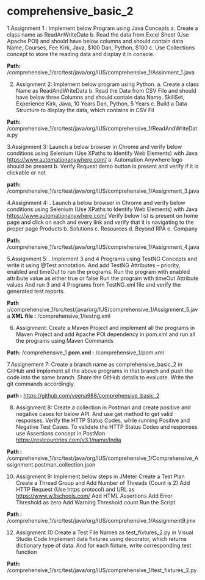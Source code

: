 # comprehensive_basic_2
1.Assignment 1 :
 Implement below Program using Java Concepts
    a. Create a class name as ReadAnWriteDate
    b. Read the data from Excel Sheet (Use Apache POI) and should have below columns and should contain data
    Name, Courses, Fee
    Kirk, Java, $100
    Dan, Python, $100
    c. Use Collections concept to store the reading data and display it in console.
    
  **Path:** /comprehensive_1/src/test/java/org/lUS/comprehensive_1/Assinment_1.java
  
2. Assignment 2:
  Implement below program using Python.
  a. Create a class Name as ReadAndWriteData
  b. Read the Data from CSV File and should have below three Columns and should contain data
  Name, SkillSet, Experience
  Kirk, Java, 10 Years
  Dan, Python, 5 Years
  c. Build a Data Structure to display the data, which contains in CSV Fil

**Path:** /comprehensive_1/src/test/java/org/lUS/comprehensive_1/ReadAndWriteData.py

3.Assignment 3:
  Launch a below browser in Chrome and verify below conditions using Selenium (Use XPaths to Identify Web Elements) with Java https://www.automationanywhere.com/
  a. Automation Anywhere logo should be present
  b. Verify Request demo button is present and verify if it is clickable or not
  
**path:** /comprehensive_1/src/test/java/org/lUS/comprehensive_1/Assignment_3.java

4.Assignment 4:
. Launch a below browser in Chrome and verify below conditions using Selenium (Use XPaths to Identify Web Elements) with Java https://www.automationanywhere.com/
Verify below list is present on home page and click on each and every link and verify that it is navigating to the proper page
Products b. Solutions c. Resources d. Beyond RPA e. Company

**Path:** /comprehensive_1/src/test/java/org/lUS/comprehensive_1/Assignment_4.java

5.Assignment 5:
. Implement 3 and 4 Programs using TestNG Concepts and write it using @Test annotation.
And add TestNG Attributes – priority, enabled and timeOut to run the programs.
Run the program with enabled attribute value as either true or false
Run the program with timeOut Attribute values
And run 3 and 4 Programs from TestNG.xml file and verify the generated test reports.

**Path :**/comprehensive_1/src/test/java/org/lUS/comprehensive_1/Assignment_5.java
**XML file :** /comprehensive_1/testng.xml

6. Assignment:
Create a Maven Project and implement all the programs in Maven Project and add Apache POI dependency in pom.xml and run all the programs using Maven Commands

**Path:** /comprehensive_1
**pom.xml :** /comprehensive_1/pom.xml

7.Assignement 7:
   Create a branch name as comprehensive_basic_2 in GitHub and implement all the above programs in that branch and push the code into the same branch. Share the GitHub details to evaluate. Write the git commands accordingly.
   
**path :** https://github.com/veena988/comprehensive_basic_2

8. Assignment 8:
  Create a collection in Postman and create positive and negative cases for below API. And use get method to get valid responses.
  Verify the HTTP Status Codes, while running Positive and Negative Test Cases.
  To validate the HTTP Status Codes and responses use Assertions concept in PostMan https://restcountries.com/v3.1/name/India

**Path :** /comprehensive_1/src/test/java/org/lUS/comprehensive_1/Comprehensive_Assignment.postman_collection.json

10. Assignment 9:
  Implement below steps in JMeter
   Create a Test Plan
   Create a Thread Group and Add Number of Threads (Count is 2)
    Add HTTP Request (Use https protocol) and URL as https://www.w3schools.com/
     Add HTML Assertions
    Add Error Threshold as zero
    Add Warning Threshold count
   Run the Script

**Path :** /comprehensive_1/src/test/java/org/lUS/comprehensive_1/Assignment9.jmx

12. Assignment 10
  Create a Test File Names as test_fixtures_2.py in Visual Studio Code
  Implement data fixtures using decorator, which returns dictionary type of data. And for each fixture, write corresponding test function

**Path:** /comprehensive_1/src/test/java/org/lUS/comprehensive_1/test_fixtures_2.py







